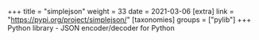+++
title = "simplejson"
weight = 33
date = 2021-03-06
[extra]
link = "https://pypi.org/project/simplejson/"
[taxonomies]
groups = ["pylib"]
+++
Python library - JSON encoder/decoder for Python

